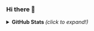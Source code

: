 ### Hi there 👋

<details>
  <summary> <b>GitHub Stats </b> <i>(click to expand!)</i></summary>
  <br>
    ![Lucas Susin](https://github-readme-stats.vercel.app/api?username=lucassusin&show_icons=true&theme=radical)
</details>
